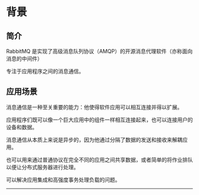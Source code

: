 # 背景

##  简介

RabbitMQ 是实现了高级消息队列协议（AMQP）的开源消息代理软件（亦称面向消息的中间件）

专注于应用程序之间的消息通信。


##  应用场景

消息通信是一种至关重要的能力：他使得软件应用可以相互连接并得以扩展。

应用程序们既可以像一个巨大应用中的组件一样相互连接起来，也可以连接用户的设备和数据。

消息通信从本质上来说是异步的，因为他通过分隔了数据的发送和接收来解耦应用。

也可以用来通过普通协议在完全不同的应用之间共享数据，或者简单的将作业排队以便让分布式服务器进行处理。

可以解决应用集成和高强度事务处理负载的问题。

----